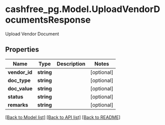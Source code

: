 # cashfree_pg.Model.UploadVendorDocumentsResponse
Upload Vendor Document

## Properties

Name | Type | Description | Notes
------------ | ------------- | ------------- | -------------
**vendor_id** | **string** |  | [optional] 
**doc_type** | **string** |  | [optional] 
**doc_value** | **string** |  | [optional] 
**status** | **string** |  | [optional] 
**remarks** | **string** |  | [optional] 

[[Back to Model list]](../README.md#documentation-for-models) [[Back to API list]](../README.md#documentation-for-api-endpoints) [[Back to README]](../README.md)

